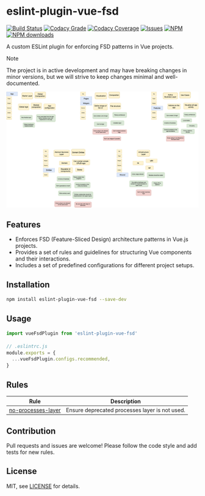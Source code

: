 # eslint-plugin-vue-fsd

[![Build Status](https://img.shields.io/github/actions/workflow/status/andrewmolyuk/eslint-plugin-vue-fsd/release.yml)](https://github.com/andrewmolyuk/eslint-plugin-vue-fsd/actions/workflows/release.yml)
[![Codacy Grade](https://app.codacy.com/project/badge/Grade/63a6f5a8e05845f4bc8bf828143ec631)](https://app.codacy.com/gh/andrewmolyuk/eslint-plugin-vue-fsd/dashboard?utm_source=gh&utm_medium=referral&utm_content=&utm_campaign=Badge_grade)
[![Codacy Coverage](https://app.codacy.com/project/badge/Coverage/63a6f5a8e05845f4bc8bf828143ec631)](https://app.codacy.com/gh/andrewmolyuk/eslint-plugin-vue-fsd/dashboard?utm_source=gh&utm_medium=referral&utm_content=&utm_campaign=Badge_coverage)
[![Issues](https://img.shields.io/github/issues/andrewmolyuk/eslint-plugin-vue-fsd)](https://github.com/andrewmolyuk/eslint-plugin-vue-fsd/issues)
[![NPM](https://img.shields.io/npm/v/eslint-plugin-vue-fsd.svg?style=flat)](https://www.npmjs.com/package/eslint-plugin-vue-fsd)
[![NPM downloads](https://img.shields.io/npm/dw/eslint-plugin-vue-fsd.svg?style=flat)](https://www.npmjs.com/package/eslint-plugin-vue-fsd)

A custom ESLint plugin for enforcing FSD patterns in Vue projects.

> [!NOTE]
> The project is in active development and may have breaking changes in minor versions, but we will strive to keep changes minimal and well-documented.

![FSD Pattern](docs/assets/fsd.png)

## Features

- Enforces FSD (Feature-Sliced Design) architecture patterns in Vue.js projects.
- Provides a set of rules and guidelines for structuring Vue components and their interactions.
- Includes a set of predefined configurations for different project setups.

## Installation

```bash
npm install eslint-plugin-vue-fsd --save-dev
```

## Usage

```javascript
import vueFsdPlugin from 'eslint-plugin-vue-fsd'

// .eslintrc.js
module.exports = {
  ...vueFsdPlugin.configs.recommended,
}
```

## Rules

| Rule                                                     | Description                                    |
| -------------------------------------------------------- | ---------------------------------------------- |
| [no-processes-layer](./docs/rules/no-processes-layer.md) | Ensure deprecated processes layer is not used. |

## Contribution

Pull requests and issues are welcome! Please follow the code style and add tests for new rules.

## License

MIT, see [LICENSE](./LICENSE) for details.
